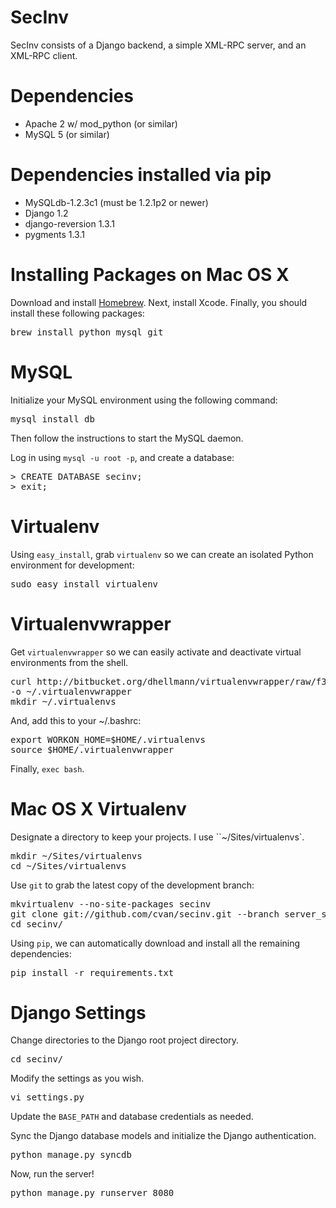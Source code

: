 SecInv
======
SecInv consists of a Django backend, a simple XML-RPC server, and
an XML-RPC client.

# Dependencies

* Apache 2 w/ mod_python (or similar)
* MySQL 5 (or similar)

# Dependencies installed via pip

* MySQLdb-1.2.3c1 (must be 1.2.1p2 or newer)
* Django 1.2
* django-reversion 1.3.1
* pygments 1.3.1


# Installing Packages on Mac OS X

Download and install [Homebrew](http://github.com/mxcl/homebrew).
Next, install Xcode. Finally, you should install these following packages:

<pre>
brew install python mysql git
</pre>

# MySQL

Initialize your MySQL environment using the following command:

<pre>
mysql_install_db
</pre>

Then follow the instructions to start the MySQL daemon.

Log in using `mysql -u root -p`, and create a database:

<pre>
> CREATE DATABASE secinv;
> exit;
</pre>

# Virtualenv

Using `easy_install`, grab `virtualenv` so we can create an isolated Python
environment for development:

<pre>
sudo easy_install virtualenv
</pre>

# Virtualenvwrapper 

Get `virtualenvwrapper` so we can easily activate and deactivate virtual
environments from the shell.

<pre>
curl http://bitbucket.org/dhellmann/virtualenvwrapper/raw/f31869779141/virtualenvwrapper_bashrc
-o ~/.virtualenvwrapper
mkdir ~/.virtualenvs
</pre>

And, add this to your ~/.bashrc:

<pre>
export WORKON_HOME=$HOME/.virtualenvs
source $HOME/.virtualenvwrapper
</pre>

Finally, `exec bash`.

# Mac OS X Virtualenv

Designate a directory to keep your projects. I use ``~/Sites/virtualenvs`.

<pre>
mkdir ~/Sites/virtualenvs
cd ~/Sites/virtualenvs
</pre>

Use `git` to grab the latest copy of the development branch:

<pre>
mkvirtualenv --no-site-packages secinv
git clone git://github.com/cvan/secinv.git --branch server_side
cd secinv/
</pre>

Using `pip`, we can automatically download and install all the remaining
dependencies:

<pre>
pip install -r requirements.txt
</pre>

# Django Settings

Change directories to the Django root project directory.

<pre>
cd secinv/
</pre>

Modify the settings as you wish.

<pre>
vi settings.py
</pre>

Update the `BASE_PATH` and database credentials as needed.

Sync the Django database models and initialize the Django authentication.

<pre>
python manage.py syncdb
</pre>

Now, run the server!

<pre>
python manage.py runserver 8080
</pre>



